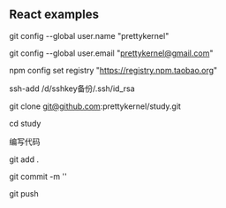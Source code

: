 ## React examples

git config --global user.name "prettykernel"

git config --global user.email "prettykernel@gmail.com"

npm config set registry "https://registry.npm.taobao.org"

ssh-add /d/sshkey备份/.ssh/id_rsa

git clone git@github.com:prettykernel/study.git

cd study

编写代码

git add .

git commit -m ''

git push



